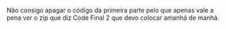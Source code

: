 Não consigo apagar o código da primeira parte pelo que apenas vale a pena ver o zip que diz Code Final 2 que devo colocar amanhã de manhã.
